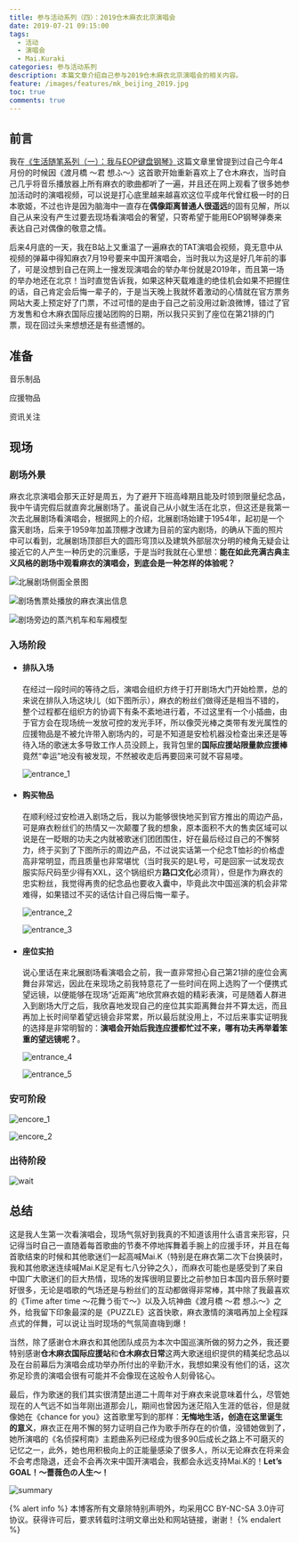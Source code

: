```yaml
---
title: 参与活动系列（四）：2019仓木麻衣北京演唱会
date: 2019-07-21 09:15:00
tags:
  - 活动
  - 演唱会
  - Mai.Kuraki
categories: 参与活动系列
description: 本篇文章介绍自己参与2019仓木麻衣北京演唱会的相关内容。
feature: /images/features/mk_beijing_2019.jpg
toc: true
comments: true
---
```


## 前言

我在[《生活随笔系列（一）：我与EOP键盘钢琴》](https://myyerrol.io/zh-cn/2019/12/07/life_essays_1_eop/)这篇文章里曾提到过自己今年4月份的时候因《渡月橋 ～君 想ふ～》这首歌开始重新喜欢上了仓木麻衣，当时自己几乎将音乐播放器上所有麻衣的歌曲都听了一遍，并且还在网上观看了很多她参加活动时的演唱视频，可以说是打心底里越来越喜欢这位平成年代曾红极一时的日本歌姬，不过也许是因为脑海中一直存在**偶像距离普通人很遥远**的固有见解，所以自己从来没有产生过要去现场看演唱会的奢望，只寄希望于能用EOP钢琴弹奏来表达自己对偶像的敬意之情。

后来4月底的一天，我在B站上又重温了一遍麻衣的TAT演唱会视频，竟无意中从视频的弹幕中得知麻衣7月19号要来中国开演唱会，当时我以为这是好几年前的事了，可是没想到自己在网上一搜发现演唱会的举办年份就是2019年，而且第一场的举办地还在北京！<!--more-->当时直觉告诉我，如果这种天载难逢的绝佳机会如果不把握住的话，自己肯定会后悔一辈子的，于是当天晚上我就怀着激动的心情就在官方票务网站大麦上预定好了门票，不过可惜的是由于自己之前没用过新浪微博，错过了官方发售和仓木麻衣国际应援站团购的日期，所以我只买到了座位在第21排的门票，现在回过头来想想还是有些遗憾的。

## 准备

音乐制品

应援物品

资讯关注

## 现场

### 剧场外景

麻衣北京演唱会那天正好是周五，为了避开下班高峰期且能及时领到限量纪念品，我中午请完假后就直奔北展剧场了。虽说自己从小就生活在北京，但这还是我第一次去北展剧场看演唱会，根据网上的介绍，北展剧场始建于1954年，起初是一个露天剧场，后来于1959年加盖顶棚才改建为目前的室内剧场，的确从下面的照片中可以看到，北展剧场顶部巨大的圆形穹顶以及建筑外部层次分明的棱角无疑会让接近它的人产生一种历史的沉重感，于是当时我就在心里想：**能在如此充满古典主义风格的剧场中观看麻衣的演唱会，到底会是一种怎样的体验呢？**

![北展剧场侧面全景图](http://media.myyerrol.io/images/activities/mk_beijing_2019/exterior/exterior_1.jpg)



![剧场售票处播放的麻衣演出信息](http://media.myyerrol.io/images/activities/mk_beijing_2019/exterior/exterior_2.jpg)



![剧场旁边的蒸汽机车和车厢模型](http://media.myyerrol.io/images/activities/mk_beijing_2019/exterior/exterior_3.jpg)

### 入场阶段

- #### 排队入场

  在经过一段时间的等待之后，演唱会组织方终于打开剧场大门开始检票，总的来说在排队入场这块儿（如下图所示），麻衣的粉丝们做得还是相当不错的，整个过程都在组织方的协调下有条不紊地进行着，不过这里有一个小插曲，由于官方会在现场统一发放可控的发光手环，所以像荧光棒之类带有发光属性的应援物品是不被允许带入剧场内的，可是不知道是安检机器没检查出来还是等待入场的歌迷太多导致工作人员没顾上，我背包里的**国际应援站限量款应援棒**竟然“幸运”地没有被发现，不然被收走后再要回来可就不容易喽。

  ![entrance_1](http://media.myyerrol.io/images/activities/mk_beijing_2019/entrance/entrance_1.jpg)

- #### 购买物品

  在顺利经过安检进入剧场之后，我以为能够很快地买到官方推出的周边产品，可是麻衣粉丝们的热情又一次颠覆了我的想象，原本面积不大的售卖区域可以说是在一眨眼的功夫之内就被歌迷们团团围住，好在最后经过自己的不懈努力，终于买到了下图所示的周边产品，不过说实话第一个纪念T恤衫的价格虚高非常明显，而且质量也非常堪忧（当时我买的是L号，可是回家一试发现衣服实际尺码至少得有XXL，这个锅组织方**路口文化**必须背），但是作为麻衣的忠实粉丝，我觉得再贵的纪念品也要收入囊中，毕竟此次中国巡演的机会非常难得，如果错过不买的话估计自己得后悔一辈子。

  ![entrance_2](http://media.myyerrol.io/images/activities/mk_beijing_2019/entrance/entrance_2.jpg)

  ![entrance_3](http://media.myyerrol.io/images/activities/mk_beijing_2019/entrance/entrance_3.jpg)

- #### 座位实拍

  说心里话在来北展剧场看演唱会之前，我一直非常担心自己第21排的座位会离舞台非常远，因此在来现场之前我特意花了一些时间在网上选购了一个便携式望远镜，以便能够在现场“近距离”地欣赏麻衣姐的精彩表演，可是随着人群进入到剧场大厅之后，我欣喜地发现自己的座位其实距离舞台并不算太远，而且再加上长时间举着望远镜会非常累，所以最后就没用上，不过后来事实证明我的选择是非常明智的：**演唱会开始后我连应援都忙过不来，哪有功夫再举着笨重的望远镜呢？**。

  ![entrance_4](http://media.myyerrol.io/images/activities/mk_beijing_2019/entrance/entrance_4.jpg)

  ![entrance_5](http://media.myyerrol.io/images/activities/mk_beijing_2019/entrance/entrance_5.jpg)

### 安可阶段



![encore_1](http://media.myyerrol.io/images/activities/mk_beijing_2019/encore/encore_1.jpg)

![encore_2](http://media.myyerrol.io/images/activities/mk_beijing_2019/encore/encore_2.jpg)

### 出待阶段



![wait](http://media.myyerrol.io/images/activities/mk_beijing_2019/wait/wait.jpg)

## 总结

这是我人生第一次看演唱会，现场气氛好到我真的不知道该用什么语言来形容，只记得当时自己一直随着每首歌曲的节奏不停地挥舞着手腕上的应援手环，并且在每首歌结束的时候和其他歌迷们一起高喊Mai.K（特别是在麻衣第二次下台换装时，我和其他歌迷连续喊Mai.K足足有七八分钟之久），而麻衣可能也是感受到了来自中国广大歌迷们的巨大热情，现场的发挥很明显要比之前参加日本国内音乐祭时要好很多，无论是唱歌的气场还是与粉丝们的互动都做得非常棒，其中除了我最喜欢的《Time after time ～花舞う街で～》以及入坑神曲《渡月橋 ～君 想ふ～》之外，给我留下印象最深的是《PUZZLE》这首快歌，麻衣激情的演唱再加上全程踩点式的伴舞，可以说让当时现场的气氛简直嗨到爆！

当然，除了感谢仓木麻衣和其他团队成员为本次中国巡演所做的努力之外，我还要特别感谢**仓木麻衣国际应援站**和**仓木麻衣日常**这两大歌迷组织提供的精美纪念品以及在台前幕后为演唱会成功举办所付出的辛勤汗水，我想如果没有他们的话，这次弥足珍贵的演唱会很有可能并不会像现在这般令人刻骨铭心。

最后，作为歌迷的我们其实很清楚出道二十周年对于麻衣来说意味着什么，尽管她现在的人气远不如当年刚出道那会儿，期间也曾因为迷茫陷入生涯的低谷，但是就像她在《chance for you》这首歌里写到的那样：**无悔地生活，创造在这里诞生的意义**，麻衣正在用不懈的努力证明自己作为歌手所存在的价值，没错她做到了，她所演唱的《名侦探柯南》主题曲系列已经成为很多90后成长之路上不可磨灭的记忆之一，此外，她也用积极向上的正能量感染了很多人，所以无论麻衣在将来会不会考虑隐退，还会不会再次来中国开演唱会，我都会永远支持Mai.K的！**Let’s GOAL！～薔薇色の人生～！**

![summary](http://media.myyerrol.io/images/activities/mk_beijing_2019/summary/summary.jpg)

{% alert info %}
本博客所有文章除特别声明外，均采用CC BY-NC-SA 3.0许可协议。获得许可后，要求转载时注明文章出处和网站链接，谢谢！
{% endalert %}
